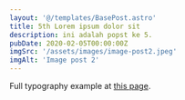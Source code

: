 ```yaml
---
layout: '@/templates/BasePost.astro'
title: 5th Lorem ipsum dolor sit
description: ini adalah popst ke 5.
pubDate: 2020-02-05T00:00:00Z
imgSrc: '/assets/images/image-post2.jpeg'
imgAlt: 'Image post 2'
---
```


Full typography example at [this page](../sixth-post/).

